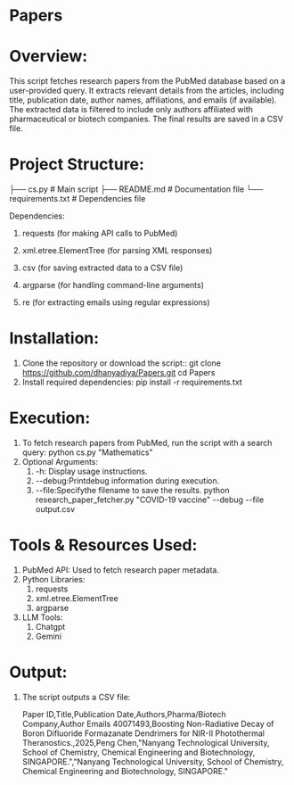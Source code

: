 # Papers
# Overview:

This script fetches research papers from the PubMed database based on a user-provided query. It extracts relevant details from the articles, including title, publication date, author names, affiliations, and emails (if available). The extracted data is filtered to include only authors affiliated with pharmaceutical or biotech companies. The final results are saved in a CSV file.

# Project Structure:

├── cs.py  # Main script
├── README.md                   # Documentation file
└── requirements.txt            # Dependencies file

Dependencies:

1. requests (for making API calls to PubMed)

2. xml.etree.ElementTree (for parsing XML responses)

3. csv (for saving extracted data to a CSV file)

4. argparse (for handling command-line arguments)

5. re (for extracting emails using regular expressions)

# Installation:

1. Clone the repository or download the script::
git clone https://github.com/dhanyadiya/Papers.git
 cd Papers
2. Install required dependencies:
pip install -r requirements.txt

# Execution:

1. To fetch research papers from PubMed, run the script with a search query:  python cs.py "Mathematics"
2. Optional Arguments:
     1. -h: Display usage instructions.
     2. --debug:Printdebug information during execution.
     3. --file:Specifythe filename to save the results. 
python research_paper_fetcher.py "COVID-19 vaccine" --debug --file output.csv


# Tools & Resources Used:

1. PubMed API: Used to fetch research paper metadata.
2. Python Libraries:
    1. requests
    2. xml.etree.ElementTree
    3. argparse
3. LLM Tools:
    1. Chatgpt
    2. Gemini

# Output:
1. The script outputs a CSV file:
   
    Paper ID,Title,Publication Date,Authors,Pharma/Biotech Company,Author Emails
    40071493,Boosting Non-Radiative Decay of Boron Difluoride Formazanate Dendrimers for NIR-II Photothermal Theranostics.,2025,Peng Chen,"Nanyang Technological University, School of Chemistry, Chemical        Engineering and Biotechnology, SINGAPORE.","Nanyang Technological University, School of Chemistry, Chemical Engineering and Biotechnology, SINGAPORE."
